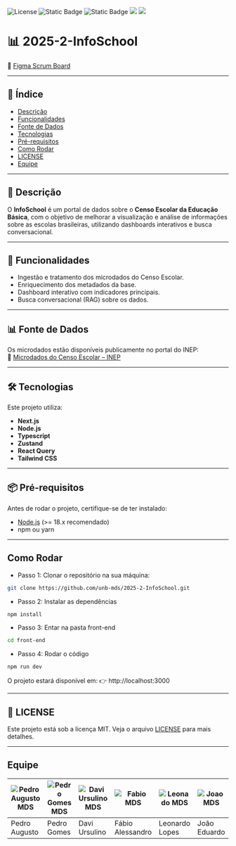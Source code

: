 ![License](https://img.shields.io/github/license/unb-mds/2025-2-InfoSchool)
![Static Badge](https://img.shields.io/badge/Typescript-black?logo=typescript)
![Static Badge](https://img.shields.io/badge/github-black?logo=github)
<img src="https://img.shields.io/badge/Node.js-339933?style=flat&logo=nodedotjs&logoColor=white" />
<img src="https://img.shields.io/badge/React-20232A?style=flat&logo=react&logoColor=61DAFB" />

# 📊 2025-2-InfoSchool  

🔗 [Figma Scrum Board](https://www.figma.com/board/feNX4bnc1LbmuZ9Rp4j8QI/Template-MDS---group-11?node-id=0-1&t=wxkIsswMZSsrid6d-1)  

---

## 📑 Índice
- [Descrição](#-descrição)
- [Funcionalidades](#-funcionalidades)
- [Fonte de Dados](#-fonte-de-dados)
- [Tecnologias](#-tecnologias)
- [Pré-requisitos](#-pré-requisitos)
- [Como Rodar](#como-rodar)
- [LICENSE](#licenca)
- [Equipe](#equipe)

---

## 📌 Descrição
O **InfoSchool** é um portal de dados sobre o **Censo Escolar da Educação Básica**, com o objetivo de melhorar a visualização e análise de informações sobre as escolas brasileiras, utilizando dashboards interativos e busca conversacional.  

---

## 🚀 Funcionalidades
- Ingestão e tratamento dos microdados do Censo Escolar.  
- Enriquecimento dos metadados da base.  
- Dashboard interativo com indicadores principais.  
- Busca conversacional (RAG) sobre os dados.  

---

## 📊 Fonte de Dados
Os microdados estão disponíveis publicamente no portal do INEP:  
🔗 [Microdados do Censo Escolar – INEP](https://www.gov.br/inep/pt-br/acesso-a-informacao/dados-abertos/microdados/censo-escolar)  

---

## 🛠 Tecnologias
Este projeto utiliza:  
- **Next.js**  
- **Node.js**  
- **Typescript**  
- **Zustand**  
- **React Query**  
- **Tailwind CSS**  

---

## 📦 Pré-requisitos
Antes de rodar o projeto, certifique-se de ter instalado:  
- [Node.js](https://nodejs.org/) (>= 18.x recomendado)  
- npm ou yarn  

---
## Como Rodar
- Passo 1:
Clonar o repositório na sua máquina:
```bash
git clone https://github.com/unb-mds/2025-2-InfoSchool.git
```
- Passo 2:
Instalar as dependências
```bash
npm install
```
- Passo 3:
Entar na pasta front-end
```bash
cd front-end
```
- Passo 4:
Rodar o código

```bash
npm run dev

```
O projeto estará disponível em:
👉 http://localhost:3000

---

## 📜 LICENSE

Este projeto está sob a licença MIT.
Veja o arquivo [LICENSE](#-licença)
 para mais detalhes.
 
 ---
## Equipe
| ![Pedro Augusto MDS](https://github.com/user-attachments/assets/568ffcc4-da96-4310-b200-8921f9495a2c) | ![Pedro Gomes MDS](https://github.com/user-attachments/assets/0eac3c37-1d5b-446f-bb48-52a893d2a8ac) | ![Davi Ursulino MDS](https://github.com/user-attachments/assets/ff7ad902-4640-446f-84cf-a2f5d214fbc2) | ![Fabio MDS](https://github.com/user-attachments/assets/b9234b21-ee5b-464e-948f-e45a0cea7ca2) | ![Leonado MDS](https://github.com/user-attachments/assets/3206604a-bc82-4ac4-84a8-026909c91714) | ![Joao MDS](https://github.com/user-attachments/assets/482c0304-2789-495c-8132-e22c59c691cd) |
|----------|----------|----------|----------|----------|----------|
| Pedro Augusto   | Pedro Gomes   | Davi Ursulino   | Fábio Alessandro   | Leonardo Lopes  | João Eduardo   |

